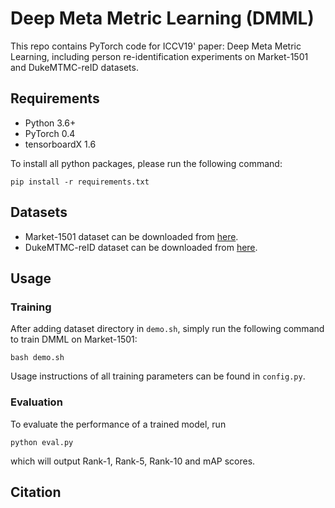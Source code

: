 # Deep Meta Metric Learning (DMML)
This repo contains PyTorch code for ICCV19' paper: Deep Meta Metric Learning, including person re-identification experiments on Market-1501 and DukeMTMC-reID datasets.

## Requirements
- Python 3.6+
- PyTorch 0.4
- tensorboardX 1.6

To install all python packages, please run the following command:
```
pip install -r requirements.txt
```

## Datasets
- Market-1501 dataset can be downloaded from [here](http://www.liangzheng.org/Project/project_reid.html).
- DukeMTMC-reID dataset can be downloaded from [here](http://vision.cs.duke.edu/DukeMTMC/).

## Usage
### Training
After adding dataset directory in `demo.sh`, simply run the following command to train DMML on Market-1501:
```
bash demo.sh
```
Usage instructions of all training parameters can be found in `config.py`.
### Evaluation
To evaluate the performance of a trained model, run
```
python eval.py
```
which will output Rank-1, Rank-5, Rank-10 and mAP scores.

## Citation
